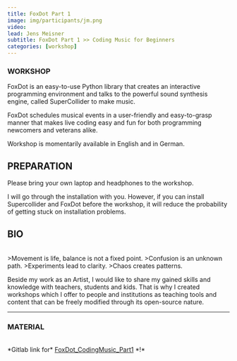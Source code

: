 ```yaml
---
title: FoxDot Part 1
image: img/participants/jm.png
video:
lead: Jens Meisner
subtitle: FoxDot Part 1 >> Coding Music for Beginners
categories: [workshop]
---
```


### WORKSHOP

FoxDot is an easy-to-use Python library that creates an interactive programming
environment and talks to the powerful sound synthesis engine, called SuperCollider
to make music.

FoxDot schedules musical events in a user-friendly and easy-to-grasp manner that
makes live coding easy and fun for both programming newcomers and veterans alike.

Workshop is momentarily available in English and in German.

## PREPARATION

Please bring your own laptop and headphones to the workshop.

I will go through the installation with you. However, if you can install Supercollider
and FoxDot before the workshop, it will reduce the probability of getting stuck on
installation problems.

## BIO
<br>
>Movement is life, balance is not a fixed point.
>Confusion is an unknown path.
>Experiments lead to clarity.
>Chaos creates patterns.

Beside my work as an Artist, I would like to share my gained skills and knowledge
with teachers, students and kids.
That is why I created workshops which I offer to people and institutions as
teaching tools and content that can be freely modified through its
open-source nature.

---

### MATERIAL
<br>
*Gitlab link for* <a href="https://gitlab.com/iShapeNoise/foxdot_codingmusic_part1" target="_blank">FoxDot_CodingMusic_Part1</a> *!*

